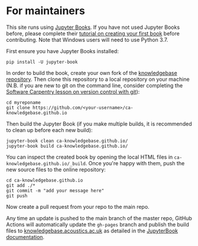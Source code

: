 # For maintainers

This site runs using [Jupyter Books](https://jupyterbook.org/intro.html). If you have not used Jupyter Books before, please complete their [tutorial on creating your first book](https://jupyterbook.org/start/your-first-book.html) before contributing. Note that Windows users will need to use Python 3.7.

First ensure you have Jupyter Books installed:

```
pip install -U jupyter-book
```

In order to build the book, create your own fork of the [knowledgebase repository](https://github.com/agully1/agully1.github.io). Then clone this repository to a local repository on your machine (N.B. if you are new to git on the command line, consider completing the [Software Carpentry lesson on version control with git](https://swcarpentry.github.io/git-novice/)):

```
cd myreponame
git clone https://github.com/<your-username>/ca-knowledgebase.github.io
```

Then build the Jupyter Book (if you make multiple builds, it is recommended to clean up before each new build):

```
jupyter-book clean ca-knowledgebase.github.io/
jupyter-book build ca-knowledgebase.github.io/
```

You can inspect the created book by opening the local HTML files in `ca-knowledgebase.github.io/_build`. Once you're happy with them, push the new source files to the online repository:

```
cd ca-knowledgebase.github.io
git add ./*
git commit -m "add your message here"
git push
```

Now create a pull request from your repo to the main repo.

Any time an update is pushed to the main branch of the master repo, GitHub Actions will automatically update the `gh-pages` branch and publish the build files to [knowledgebase.acoustics.ac.uk](https://knowledgebase.acoustics.ac.uk/intro.html) as detailed in the [JupyterBook documentation](https://jupyterbook.org/publish/gh-pages.html#automatically-host-your-book-with-github-actions).

